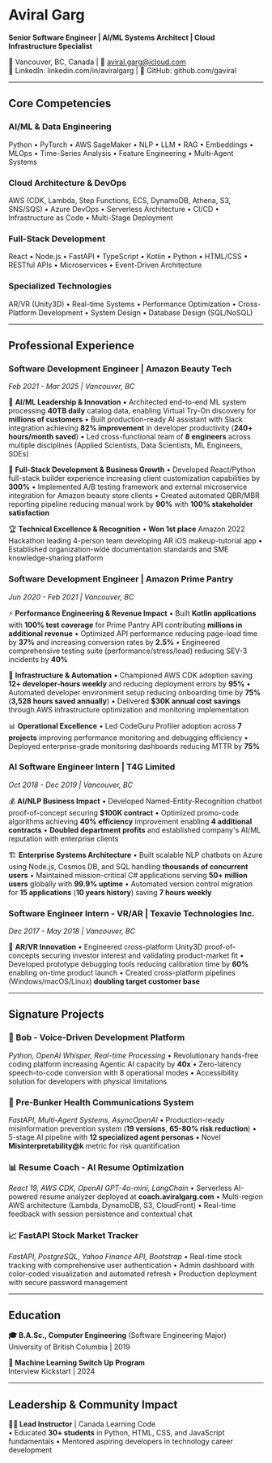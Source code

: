 # Aviral Garg
**Senior Software Engineer | AI/ML Systems Architect | Cloud Infrastructure Specialist**

📍 Vancouver, BC, Canada | 📧 aviral.garg@icloud.com  
🔗 LinkedIn: linkedin.com/in/aviralgarg | 🐙 GitHub: github.com/gaviral

---

## Core Competencies

### **AI/ML & Data Engineering**
Python • PyTorch • AWS SageMaker • NLP • LLM • RAG • Embeddings • MLOps • Time-Series Analysis • Feature Engineering • Multi-Agent Systems

### **Cloud Architecture & DevOps** 
AWS (CDK, Lambda, Step Functions, ECS, DynamoDB, Athena, S3, SNS/SQS) • Azure DevOps • Serverless Architecture • CI/CD • Infrastructure as Code • Multi-Stage Deployment

### **Full-Stack Development**
React • Node.js • FastAPI • TypeScript • Kotlin • Python • HTML/CSS • RESTful APIs • Microservices • Event-Driven Architecture

### **Specialized Technologies**
AR/VR (Unity3D) • Real-time Systems • Performance Optimization • Cross-Platform Development • System Design • Database Design (SQL/NoSQL)

---

## Professional Experience

### **Software Development Engineer** | Amazon Beauty Tech
*Feb 2021 - Mar 2025 | Vancouver, BC*

🎯 **AI/ML Leadership & Innovation**
• Architected end-to-end ML system processing **40TB daily** catalog data, enabling Virtual Try-On discovery for **millions of customers**
• Built production-ready AI assistant with Slack integration achieving **82% improvement** in developer productivity (**240+ hours/month saved**)
• Led cross-functional team of **8 engineers** across multiple disciplines (Applied Scientists, Data Scientists, ML Engineers, SDEs)

🚀 **Full-Stack Development & Business Growth**
• Developed React/Python full-stack builder experience increasing client customization capabilities by **300%**
• Implemented A/B testing framework and external microservice integration for Amazon beauty store clients
• Created automated QBR/MBR reporting pipeline reducing manual work by **90%** with **100% stakeholder satisfaction**

🏆 **Technical Excellence & Recognition**
• **Won 1st place** Amazon 2022 Hackathon leading 4-person team developing AR iOS makeup-tutorial app
• Established organization-wide documentation standards and SME knowledge-sharing platform

### **Software Development Engineer** | Amazon Prime Pantry  
*Jun 2020 - Feb 2021 | Vancouver, BC*

⚡ **Performance Engineering & Revenue Impact**
• Built **Kotlin applications** with **100% test coverage** for Prime Pantry API contributing **millions in additional revenue**
• Optimized API performance reducing page-load time by **37%** and increasing conversion rates by **2.5%**
• Engineered comprehensive testing suite (performance/stress/load) reducing SEV-3 incidents by **40%**

🔧 **Infrastructure & Automation**
• Championed AWS CDK adoption saving **12+ developer-hours weekly** and reducing deployment errors by **95%**
• Automated developer environment setup reducing onboarding time by **75%** (**3,528 hours saved annually**)
• Delivered **$30K annual cost savings** through AWS infrastructure optimization and monitoring implementation

📊 **Operational Excellence**
• Led CodeGuru Profiler adoption across **7 projects** improving performance monitoring and debugging efficiency
• Deployed enterprise-grade monitoring dashboards reducing MTTR by **75%**

### **AI Software Engineer Intern** | T4G Limited
*Oct 2018 - Dec 2019 | Vancouver, BC*

💰 **AI/NLP Business Impact**
• Developed Named-Entity-Recognition chatbot proof-of-concept securing **$100K contract**
• Optimized promo-code algorithms achieving **40% efficiency** improvement enabling **4 additional contracts**
• **Doubled department profits** and established company's AI/ML reputation with enterprise clients

🏗️ **Enterprise Systems Architecture**
• Built scalable NLP chatbots on Azure using Node.js, Cosmos DB, and SQL handling **thousands of concurrent users**
• Maintained mission-critical C# applications serving **50+ million users** globally with **99.9% uptime**
• Automated version control migration for **15 applications** (**10 years history**) saving **7 hours weekly**

### **Software Engineer Intern - VR/AR** | Texavie Technologies Inc.
*Dec 2017 - May 2018 | Vancouver, BC*

🥽 **AR/VR Innovation**
• Engineered cross-platform Unity3D proof-of-concepts securing investor interest and validating product-market fit
• Developed prototype debugging tools reducing calibration time by **60%** enabling on-time product launch
• Created cross-platform pipelines (Windows/macOS/Linux) **doubling target customer base**

---

## Signature Projects

### **🤖 Bob - Voice-Driven Development Platform**
*Python, OpenAI Whisper, Real-time Processing*
• Revolutionary hands-free coding platform increasing Agentic AI capacity by **40x**
• Zero-latency speech-to-code conversion with 8 operational modes
• Accessibility solution for developers with physical limitations

### **🏥 Pre-Bunker Health Communications System** 
*FastAPI, Multi-Agent Systems, AsyncOpenAI*
• Production-ready misinformation prevention system (**19 versions**, **65-80% risk reduction**)
• 5-stage AI pipeline with **12 specialized agent personas**
• Novel **Misinterpretability@k** metric for risk quantification

### **📊 Resume Coach - AI Resume Optimization**
*React 19, AWS CDK, OpenAI GPT-4o-mini, LangChain*
• Serverless AI-powered resume analyzer deployed at **coach.aviralgarg.com**
• Multi-region AWS architecture (Lambda, DynamoDB, S3, CloudFront)
• Real-time feedback with session persistence and contextual chat

### **📈 FastAPI Stock Market Tracker**
*FastAPI, PostgreSQL, Yahoo Finance API, Bootstrap*
• Real-time stock tracking with comprehensive user authentication
• Admin dashboard with color-coded visualization and automated refresh
• Production deployment with secure password management

---

## Education

**🎓 B.A.Sc., Computer Engineering** (Software Engineering Major)  
University of British Columbia | 2019

**🤖 Machine Learning Switch Up Program**  
Interview Kickstart | 2024

---

## Leadership & Community Impact

**👨‍🏫 Lead Instructor** | Canada Learning Code  
• Educated **30+ students** in Python, HTML, CSS, and JavaScript fundamentals
• Mentored aspiring developers in technology career development
